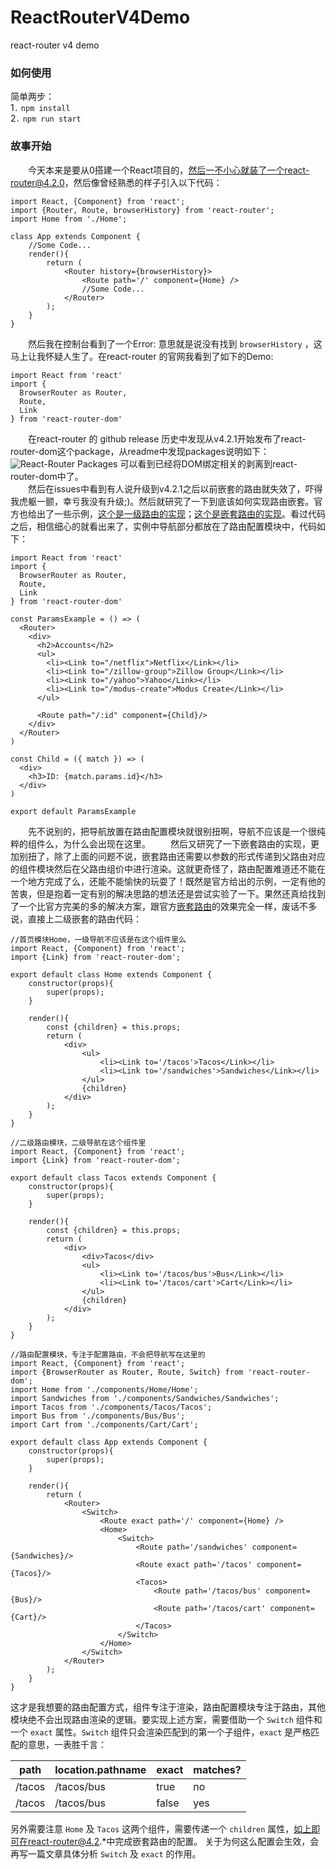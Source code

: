# ReactRouterV4Demo
react-router v4 demo
### 如何使用

简单两步：<br>
1`.` `npm install`<br>
2`.` `npm run start`<br>

### 故事开始

　　今天本来是要从0搭建一个React项目的，然后一不小心就装了一个react-router@4.2.0，然后像曾经熟悉的样子引入以下代码：
```
import React, {Component} from 'react';
import {Router, Route, browserHistory} from 'react-router';
import Home from './Home';

class App extends Component {
    //Some Code...
    render(){
        return (
            <Router history={browserHistory}>
                <Route path='/' component={Home} />
                //Some Code...
            </Router>
        );
    }
}
```
　　然后我在控制台看到了一个Error: 意思就是说没有找到 `browserHistory` ，这马上让我怀疑人生了。在react-router 的官网我看到了如下的Demo:
```
import React from 'react'
import {
  BrowserRouter as Router,
  Route,
  Link
} from 'react-router-dom'
```
　　在react-router 的 github release 历史中发现从v4.2.1开始发布了react-router-dom这个package，从readme中发现packages说明如下：
　　![React-Router Packages](
https://user-gold-cdn.xitu.io/2017/10/12/fc67e2da92c3095f4ad13ebce4913b33)
可以看到已经将DOM绑定相关的剥离到react-router-dom中了。<br>
　　然后在issues中看到有人说升级到v4.2.1之后以前嵌套的路由就失效了，吓得我虎躯一颤，幸亏我没有升级;)。然后就研究了一下到底该如何实现路由嵌套。官方也给出了一些示例，[这个是一级路由的实现](https://reacttraining.com/react-router/web/example/url-params)；[这个是嵌套路由的实现](https://reacttraining.com/react-router/web/example/route-config)。看过代码之后，相信细心的就看出来了，实例中导航部分都放在了路由配置模块中，代码如下：
```
import React from 'react'
import {
  BrowserRouter as Router,
  Route,
  Link
} from 'react-router-dom'

const ParamsExample = () => (
  <Router>
    <div>
      <h2>Accounts</h2>
      <ul>
        <li><Link to="/netflix">Netflix</Link></li>
        <li><Link to="/zillow-group">Zillow Group</Link></li>
        <li><Link to="/yahoo">Yahoo</Link></li>
        <li><Link to="/modus-create">Modus Create</Link></li>
      </ul>

      <Route path="/:id" component={Child}/>
    </div>
  </Router>
)

const Child = ({ match }) => (
  <div>
    <h3>ID: {match.params.id}</h3>
  </div>
)

export default ParamsExample
```
　　先不说别的，把导航放置在路由配置模块就很别扭啊，导航不应该是一个很纯粹的组件么，为什么会出现在这里。
　　然后又研究了一下嵌套路由的实现，更加别扭了，除了上面的问题不说，嵌套路由还需要以参数的形式传递到父路由对应的组件模块然后在父路由组价中进行渲染。这就更奇怪了，路由配置难道还不能在一个地方完成了么，还能不能愉快的玩耍了！既然是官方给出的示例，一定有他的苦衷，但是抱着一定有别的解决思路的想法还是尝试实验了一下。果然还真给找到了一个比官方完美的多的解决方案，跟官方[嵌套路由](https://reacttraining.com/react-router/web/example/route-config)的效果完全一样，废话不多说，直接上二级嵌套的路由代码：
```
//首页模块Home，一级导航不应该是在这个组件里么
import React, {Component} from 'react';
import {Link} from 'react-router-dom';

export default class Home extends Component {
    constructor(props){
        super(props);
    }

    render(){
        const {children} = this.props;
        return (
            <div>
                <ul>
                    <li><Link to='/tacos'>Tacos</Link></li>
                    <li><Link to='/sandwiches'>Sandwiches</Link></li>
                </ul>
                {children}
            </div>
        );
    }
}

//二级路由模块，二级导航在这个组件里
import React, {Component} from 'react';
import {Link} from 'react-router-dom';

export default class Tacos extends Component {
    constructor(props){
        super(props);
    }

    render(){
        const {children} = this.props;
        return (
            <div>
                <div>Tacos</div>
                <ul>
                    <li><Link to='/tacos/bus'>Bus</Link></li>
                    <li><Link to='/tacos/cart'>Cart</Link></li>
                </ul>            
                {children}
            </div>
        );
    }
}

//路由配置模块，专注于配置路由，不会把导航写在这里的
import React, {Component} from 'react';
import {BrowserRouter as Router, Route, Switch} from 'react-router-dom';
import Home from './components/Home/Home';
import Sandwiches from './components/Sandwiches/Sandwiches';
import Tacos from './components/Tacos/Tacos';
import Bus from './components/Bus/Bus';
import Cart from './components/Cart/Cart';

export default class App extends Component {
    constructor(props){
        super(props);
    }

    render(){
        return (
            <Router>
                <Switch>
                    <Route exact path='/' component={Home} />
                    <Home>
                        <Switch>
                            <Route path='/sandwiches' component={Sandwiches}/>
                            <Route exact path='/tacos' component={Tacos}/>
                            <Tacos>
                                <Route path='/tacos/bus' component={Bus}/>
                                <Route path='/tacos/cart' component={Cart}/>
                            </Tacos>
                        </Switch>
                    </Home>
                </Switch>
            </Router>
        );
    }
}
```
这才是我想要的路由配置方式，组件专注于渲染，路由配置模块专注于路由，其他模块绝不会出现路由渲染的逻辑。要实现上述方案，需要借助一个 `Switch` 组件和一个 `exact` 属性。`Switch` 组件只会渲染匹配到的第一个子组件，`exact` 是严格匹配的意思，一表胜千言：

|    path    | location.pathname | exact | matches? |
| ---------- | ----------------- | ----- | -------- |
|    /tacos  |     /tacos/bus    | true  |   no     |
|    /tacos  |     /tacos/bus    | false |   yes    |

另外需要注意 `Home` 及 `Tacos` 这两个组件，需要传递一个 `children` 属性，如上即可在react-router@4.2.*中完成嵌套路由的配置。 关于为何这么配置会生效，会再写一篇文章具体分析 `Switch` 及 `exact` 的作用。
